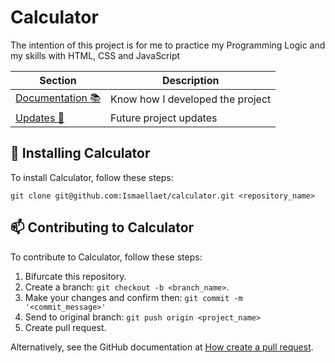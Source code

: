 # Calculator

The intention of this project is for me to practice my Programming Logic and my skills with HTML, CSS and JavaScript
 
|   Section  | Description |
|   --------- | ------
|   [Documentation 📚](./Documentation.md) | Know how I developed the project |
|   [Updates 🏁](./Updates.md) | Future project updates |

## 🚀 Installing Calculator

To install Calculator, follow these steps:

```
git clone git@github.com:Ismaellaet/calculator.git <repository_name>
```

## 📫 Contributing to Calculator

To contribute to Calculator, follow these steps:

1. Bifurcate this repository.
2. Create a branch: `git checkout -b <branch_name>`.
3. Make your changes and confirm then: `git commit -m '<commit_message>'`
4. Send to original branch: `git push origin <project_name>`
5. Create pull request.

Alternatively, see the GitHub documentation at [How create a pull request](https://help.github.com/en/github/collaborating-with-issues-and-pull-requests/creating-a-pull-request).
